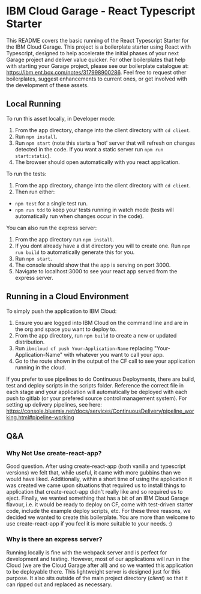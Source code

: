 # IBM Cloud Garage - React Typescript Starter

This README covers the basic running of the React Typescript Starter for the IBM Cloud Garage. 
This project is a boilerplate starter using React with Typescript, designed to help accelerate the initial phases of your next Garage project and deliver value quicker. 
For other boilerplates that help with starting your Garage project, please see our boilerplate catalogue at: https://ibm.ent.box.com/notes/317998900286. 
Feel free to request other boilerplates, suggest enhancements to current ones, or get involved with the development of these assets.

## Local Running

To run this asset locally, in Developer mode:

1. From the app directory, change into the client directory with `cd client`.
1. Run `npm install`.
1. Run `npm start` (note this starts a 'hot' server that will refresh on changes detected in the code. If you want a static server run `npm run start:static`).
1. The browser should open automatically with you react application.

To run the tests:

1. From the app directory, change into the client directory with `cd client`.
1. Then run either:

- `npm test` for a single test run.
- `npm run tdd` to keep your tests running in watch mode (tests will automatically run when changes occur in the code).

You can also run the express server:

1. From the app directory run `npm install`.
1. If you dont already have a dist directory you will to create one. Run `npm run build` to automatically generate this for you.
1. Run `npm start`.
1. The console should show that the app is serving on port 3000.
1. Navigate to localhost:3000 to see your react app served from the express server.

## Running in a Cloud Environment

To simply push the application to IBM Cloud:

1. Ensure you are logged into IBM Cloud on the command line and are in the org and space you want to deploy to.
1. From the app directory, run `npm build` to create a new or updated distribution.
1. Run `ibmcloud cf push Your-Application-Name` replacing "Your-Application-Name" with whatever you want to call your app.
1. Go to the route shown in the output of the CF call to see your application running in the cloud.

If you prefer to use pipelines to do Continuous Deployments, there are build, test and deploy scripts in the scripts folder. Reference the correct file in each stage and your application will automatically be deployed with each push to gitlab (or your prefered source control management system). For setting up delivery pipelines, see here: https://console.bluemix.net/docs/services/ContinuousDelivery/pipeline_working.html#pipeline-working

## Q&A

### Why Not Use create-react-app?

Good question. After using create-react-app (both vanilla and typescript versions) we felt that, while useful, it came with more gubbins than we would have liked. Additionally, within a short time of using the application it was created we came upon situations that required us to install things to application that create-react-app didn't really like and so required us to eject. Finally, we wanted something that has a bit of an IBM Cloud Garage flavour, i.e. it would be ready to deploy on CF, come with test-driven starter code, include the example deploy scripts, etc. For these three reasons, we decided we wanted to create this boilerplate.
You are more than welcome to use create-react-app if you feel it is more suitable to your needs. :)

### Why is there an express server?

Running locally is fine with the webpack server and is perfect for development and testing. However, most of our applications will run in the Cloud (we are the Cloud Garage after all) and so we wanted this application to be deployable there. This lightweight server is designed just for this purpose. It also sits outside of the main project directory (_client_) so that it can ripped out and replaced as necessary.

